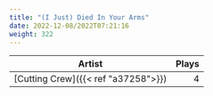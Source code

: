 ```yaml
---
title: "(I Just) Died In Your Arms"
date: 2022-12-08/2022T07:21:16
weight: 322
---
```




 Artist | Plays 
----- | -----:
[Cutting Crew]({{< ref "a37258">}}) | 4
